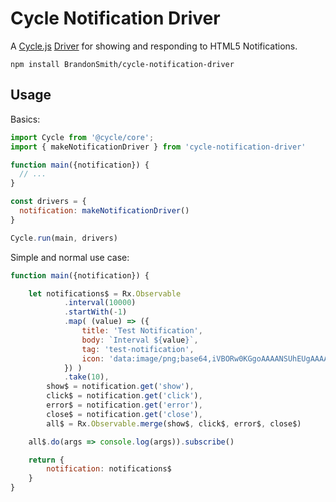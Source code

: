 # Cycle Notification Driver

A [Cycle.js](http://cycle.js.org) [Driver](http://cycle.js.org/drivers.html) for showing and responding to HTML5 Notifications.

```
npm install BrandonSmith/cycle-notification-driver
```

## Usage

Basics:

```js
import Cycle from '@cycle/core';
import { makeNotificationDriver } from 'cycle-notification-driver'

function main({notification}) {
  // ...
}

const drivers = {
  notification: makeNotificationDriver()
}

Cycle.run(main, drivers)
```

Simple and normal use case:

```js
function main({notification}) {

    let notifications$ = Rx.Observable
            .interval(10000)
            .startWith(-1)
            .map( (value) => ({
                title: 'Test Notification',
                body: `Interval ${value}`,
                tag: 'test-notification',
                icon: 'data:image/png;base64,iVBORw0KGgoAAAANSUhEUgAAAAUAAAAFCAIAAAACDbGyAAAAEUlEQVQIW2Pg3uSLjBgo5AMACSoZ+1zqJ8AAAAAASUVORK5CYII='
            }) )
            .take(10),
        show$ = notification.get('show'),
        click$ = notification.get('click'),
        error$ = notification.get('error'),
        close$ = notification.get('close'),
        all$ = Rx.Observable.merge(show$, click$, error$, close$)

    all$.do(args => console.log(args)).subscribe()

    return {
        notification: notifications$
    }
}
```
